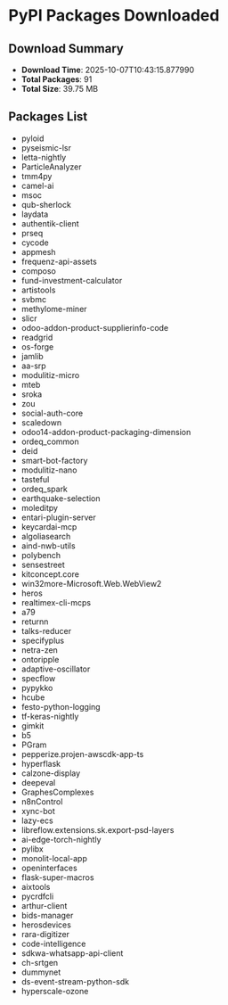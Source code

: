 # PyPI Packages Downloaded

## Download Summary
- **Download Time**: 2025-10-07T10:43:15.877990
- **Total Packages**: 91
- **Total Size**: 39.75 MB

## Packages List
- pyloid
- pyseismic-lsr
- letta-nightly
- ParticleAnalyzer
- tmm4py
- camel-ai
- msoc
- qub-sherlock
- laydata
- authentik-client
- prseq
- cycode
- appmesh
- frequenz-api-assets
- composo
- fund-investment-calculator
- artistools
- svbmc
- methylome-miner
- slicr
- odoo-addon-product-supplierinfo-code
- readgrid
- os-forge
- jamlib
- aa-srp
- modulitiz-micro
- mteb
- sroka
- zou
- social-auth-core
- scaledown
- odoo14-addon-product-packaging-dimension
- ordeq_common
- deid
- smart-bot-factory
- modulitiz-nano
- tasteful
- ordeq_spark
- earthquake-selection
- moleditpy
- entari-plugin-server
- keycardai-mcp
- algoliasearch
- aind-nwb-utils
- polybench
- sensestreet
- kitconcept.core
- win32more-Microsoft.Web.WebView2
- heros
- realtimex-cli-mcps
- a79
- returnn
- talks-reducer
- specifyplus
- netra-zen
- ontoripple
- adaptive-oscillator
- specflow
- pypykko
- hcube
- festo-python-logging
- tf-keras-nightly
- gimkit
- b5
- PGram
- pepperize.projen-awscdk-app-ts
- hyperflask
- calzone-display
- deepeval
- GraphesComplexes
- n8nControl
- xync-bot
- lazy-ecs
- libreflow.extensions.sk.export-psd-layers
- ai-edge-torch-nightly
- pylibx
- monolit-local-app
- openinterfaces
- flask-super-macros
- aixtools
- pycrdfcli
- arthur-client
- bids-manager
- herosdevices
- rara-digitizer
- code-intelligence
- sdkwa-whatsapp-api-client
- ch-srtgen
- dummynet
- ds-event-stream-python-sdk
- hyperscale-ozone
